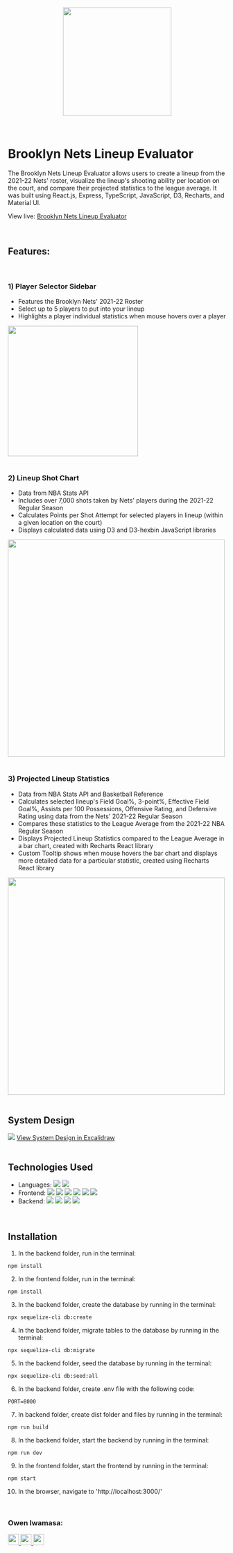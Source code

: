 <br />
<p align='center'>
  <img src='./frontend/src/assets/netsLogo.png' width='250px' >
</p>
<br />

# Brooklyn Nets Lineup Evaluator

The Brooklyn Nets Lineup Evaluator allows users to create a lineup from the 2021-22 Nets' roster, visualize the lineup's shooting ability per location on the court, and compare their projected statistics to the league average. It was built using React.js, Express, TypeScript, JavaScript, D3, Recharts, and Material UI.

View live: <a href=''>Brooklyn Nets Lineup Evaluator</a>

<br />

## Features:

<br />

### 1) Player Selector Sidebar

- Features the Brooklyn Nets' 2021-22 Roster
- Select up to 5 players to put into your lineup
- Highlights a player individual statistics when mouse hovers over a player

<img src='./frontend/src/assets/playerSelector.png' width='300px' />
<br />
<br />

### 2) Lineup Shot Chart

- Data from NBA Stats API
- Includes over 7,000 shots taken by Nets' players during the 2021-22 Regular Season
- Calculates Points per Shot Attempt for selected players in lineup (within a given location on the court)
- Displays calculated data using D3 and D3-hexbin JavaScript libraries

<img src='./frontend/src/assets/lineupShotChart.png' width='500px' />
<br />
<br />

### 3) Projected Lineup Statistics

- Data from NBA Stats API and Basketball Reference
- Calculates selected lineup's Field Goal%, 3-point%, Effective Field Goal%, Assists per 100 Possessions, Offensive Rating, and Defensive Rating using data from the Nets' 2021-22 Regular Season
- Compares these statistics to the League Average from the 2021-22 NBA Regular Season
- Displays Projected Lineup Statistics compared to the League Average in a bar chart, created with Recharts React library
- Custom Tooltip shows when mouse hovers the bar chart and displays more detailed data for a particular statistic, created using Recharts React library

<img src='./frontend/src/assets/projectedLineupStatistics.png' width='500px' />
<br />
<br />

## System Design

<img src='./frontend/src/assets/nets-lineup-builder-architecture.png'>
<a href='https://excalidraw.com/#json=3ct2yZcCkwp0Rq2dWTcx6,Z0SgtmPXRO6M44ausVHuXw'>View System Design in Excalidraw</a>
<br />
<br />

## Technologies Used

- Languages: ![](https://img.shields.io/badge/-TypeScript-ffffff?style=flat-square&logo=typescript&logoColor=ff0000) ![](https://img.shields.io/badge/-JavaSript-ffffff?style=flat-square&logo=javascript&logoColor=ff0000)
- Frontend:
  ![](https://img.shields.io/badge/-React-ffffff?style=flat-square&logo=react&logoColor=ff0000)
  ![](https://img.shields.io/badge/-MaterialUI-ffffff?style=flat-square&logo=mui&logoColor=ff0000)
  ![](https://img.shields.io/badge/-CSS3-ffffff?style=flat-square&logo=css3&logoColor=ff0000)
  ![](https://img.shields.io/badge/-HTML5-ffffff?style=flat-square&logo=html5&logoColor=ff0000)
  ![](https://img.shields.io/badge/-D3-ffffff?style=flat-square&logo=d3&logoColor=ff0000)
  ![](https://img.shields.io/badge/-Recharts-ffffff?style=flat-square&logo=recharts&logoColor=ff0000)
- Backend:
  ![](https://img.shields.io/badge/-Node.js-ffffff?style=flat-square&logo=node.js&logoColor=ff0000)
  ![](https://img.shields.io/badge/-Express-ffffff?style=flat-square&logo=express&logoColor=ff0000)
  ![](https://img.shields.io/badge/-PostgreSQL-ffffff?style=flat-square&logo=postgresql&logoColor=ff0000)
  ![](https://img.shields.io/badge/-Sequelize-ffffff?style=flat-square&logo=sequelize&logoColor=ff0000)

<br />

## Installation

1. In the backend folder, run in the terminal:

```
npm install
```

2. In the frontend folder, run in the terminal:

```
npm install
```

3. In the backend folder, create the database by running in the terminal:

```
npx sequelize-cli db:create
```

4. In the backend folder, migrate tables to the database by running in the terminal:

```
npx sequelize-cli db:migrate
```

5. In the backend folder, seed the database by running in the terminal:

```
npx sequelize-cli db:seed:all
```

6. In the backend folder, create .env file with the following code:

```
PORT=8000
```

7. In backend folder, create dist folder and files by running in the terminal:

```
npm run build
```

8. In the backend folder, start the backend by running in the terminal:

```
npm run dev
```

9. In the frontend folder, start the frontend by running in the terminal:

```
npm start
```

10. In the browser, navigate to 'http://localhost:3000/'

<br />

### Owen Iwamasa:

<a href='owiwamasa@gmail.com'>
<img src="https://i.imgur.com/jLLwTjh.png" width="25" height="25">
</a>
<a href='https://www.linkedin.com/in/owen-iwamasa-6ab3a9166/'>
<img src="https://logodix.com/logo/91031.png" width="25" height="25">
</a>
<a href='https://github.com/owiwamasa'>
<img src="https://icones.pro/wp-content/uploads/2021/06/icone-github-grise.png" width="25" height="25">
</a>
